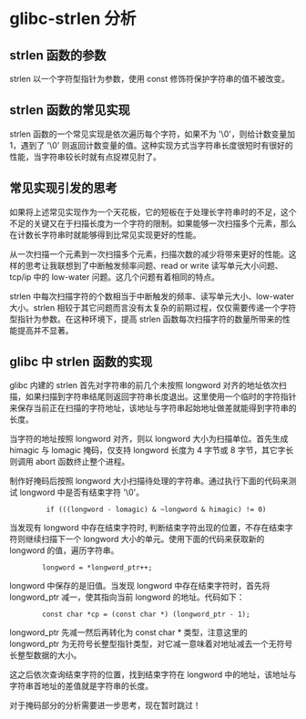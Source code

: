 # glibc-strlen 分析
## strlen 函数的参数

strlen 以一个字符型指针为参数，使用 const 修饰符保护字符串的值不被改变。 

## strlen 函数的常见实现
strlen 函数的一个常见实现是依次遍历每个字符，如果不为 '\0'，则给计数变量加 1，遇到了 '\0' 则返回计数变量的值。这种实现方式当字符串长度很短时有很好的性能，当字符串较长时就有点捉襟见肘了。

## 常见实现引发的思考
如果将上述常见实现作为一个天花板，它的短板在于处理长字符串时的不足，这个不足的关键又在于扫描长度为一个字符的限制。如果能够一次扫描多个元素，那么在计数长字符串时就能够得到比常见实现更好的性能。

从一次扫描一个元素到一次扫描多个元素，扫描次数的减少将带来更好的性能。这样的思考让我联想到了中断触发频率问题、read or write 读写单元大小问题、tcp/ip 中的 low-water 问题。这几个问题有着相同的特点。

strlen 中每次扫描字符的个数相当于中断触发的频率、读写单元大小、low-water 大小。strlen 相较于其它问题而言没有太复杂的前期过程，仅仅需要传递一个字符型指针为参数。在这种环境下，提高 strlen 函数每次扫描字符的数量所带来的性能提高并不显著。

## glibc 中 strlen 函数的实现

glibc 内建的 strlen 首先对字符串的前几个未按照 longword 对齐的地址依次扫描，如果扫描到字符串结尾则返回字符串长度退出。这里使用一个临时的字符指针来保存当前正在扫描的字符地址，该地址与字符串起始地址做差就能得到字符串的长度。

当字符的地址按照 longword 对齐，则以 longword 大小为扫描单位。首先生成 himagic 与 lomagic 掩码，仅支持 longword 长度为 4 字节或 8 字节，其它字长则调用 abort 函数终止整个进程。

制作好掩码后按照 longword 大小扫描待处理的字符串。通过执行下面的代码来测试 longword 中是否有结束字符 '\0'。

             if (((longword - lomagic) & ~longword & himagic) != 0)

当发现有 longword 中存在结束字符时, 判断结束字符出现的位置，不存在结束字符则继续扫描下一个 longword 大小的单元。使用下面的代码来获取新的 longword 的值，遍历字符串。

            longword = *longword_ptr++;

longword 中保存的是旧值。当发现 longword 中存在结束字符时，首先将 longword_ptr 减一，使其指向当前 longword 的地址。代码如下：

            const char *cp = (const char *) (longword_ptr - 1);

longword_ptr 先减一然后再转化为 const char * 类型，注意这里的 longword_ptr 为无符号长整型指针类型，对它减一意味着对地址减去一个无符号长整型数据的大小。

这之后依次查询结束字符的位置，找到结束字符在 longword 中的地址，该地址与字符串首地址的差值就是字符串的长度。

对于掩码部分的分析需要进一步思考，现在暂时跳过！


